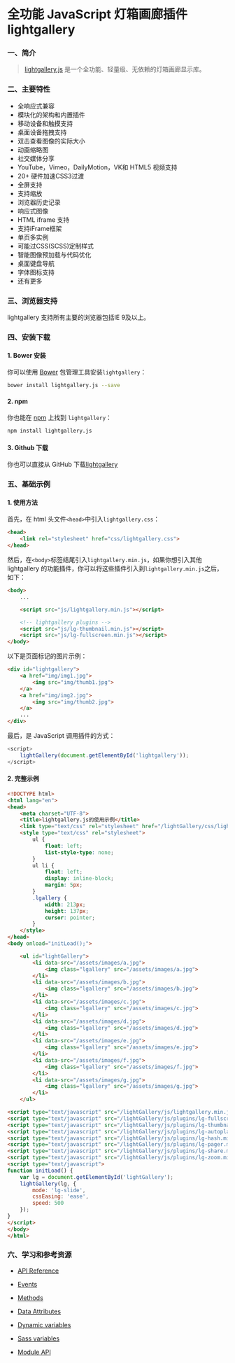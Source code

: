 # 全功能 JavaScript 灯箱画廊插件 lightgallery

### 一、简介

> [lightgallery.js][1] 是一个全功能、轻量级、无依赖的灯箱画廊显示库。

### 二、主要特性

- 全响应式兼容
- 模块化的架构和内置插件
- 移动设备和触摸支持
- 桌面设备拖拽支持
- 双击查看图像的实际大小
- 动画缩略图
- 社交媒体分享
- YouTube，Vimeo，DailyMotion，VK和 HTML5 视频支持
- 20+ 硬件加速CSS3过渡
- 全屏支持
- 支持缩放
- 浏览器历史记录
- 响应式图像
- HTML iframe 支持
- 支持iFrame框架
- 单页多实例
- 可能过CSS(SCSS)定制样式
- 智能图像预加载与代码优化
- 桌面键盘导航
- 字体图标支持
- 还有更多

### 三、浏览器支持

lightgallery 支持所有主要的浏览器包括IE 9及以上。

### 四、安装下载

#### 1. Bower 安装

你可以使用 [Bower][2] 包管理工具安装`lightgallery`：

```bash
bower install lightgallery.js --save
```

#### 2. npm

你也能在 [npm][3] 上找到 `lightgallery`：

```bash
npm install lightgallery.js
```

#### 3. Github 下载

你也可以直接从 GitHub 下载[lightgallery][4]

### 五、基础示例

#### 1. 使用方法

首先，在 html 头文件`<head>`中引入`lightgallery.css`：

```html
<head>
    <link rel="stylesheet" href="css/lightgallery.css">
</head>
```

然后，在`<body>`标签结尾引入`lightgallery.min.js`，如果你想引入其他 lightgallery 的功能插件，你可以将这些插件引入到`lightgallery.min.js`之后，如下：

```html
<body>
    ...

    <script src="js/lightgallery.min.js"></script>

    <!-- lightgallery plugins -->
    <script src="js/lg-thumbnail.min.js"></script>
    <script src="js/lg-fullscreen.min.js"></script>
</body>
```

以下是页面标记的图片示例：

```html
<div id="lightgallery">
    <a href="img/img1.jpg">
        <img src="img/thumb1.jpg">
    </a>
    <a href="img/img2.jpg">
        <img src="img/thumb2.jpg">
    </a>
    ...
</div>
```

最后，是 JavaScript 调用插件的方式：

```javascript
<script>
    lightGallery(document.getElementById('lightgallery'));
</script>
```

#### 2. 完整示例

```html
<!DOCTYPE html>
<html lang="en">
<head>
    <meta charset="UTF-8">
    <title>lightgallery.js的使用示例</title>
    <link type="text/css" rel="stylesheet" href="/lightGallery/css/lightgallery.min.css" />
    <style type="text/css" rel="stylesheet">
        ul {
            float: left;
            list-style-type: none;
        }
        ul li {
            float: left;
            display: inline-block;
            margin: 5px;
        }
        .lgallery {
            width: 213px;
            height: 137px;
            cursor: pointer;
        }
    </style>
</head>
<body onload="initLoad();">

    <ul id="lightGallery">
        <li data-src="/assets/images/a.jpg">
            <img class="lgallery" src="/assets/images/a.jpg">
        </li>
        <li data-src="/assets/images/b.jpg">
            <img class="lgallery" src="/assets/images/b.jpg">
        </li>
        <li data-src="/assets/images/c.jpg">
            <img class="lgallery" src="/assets/images/c.jpg">
        </li>
        <li data-src="/assets/images/d.jpg">
            <img class="lgallery" src="/assets/images/d.jpg">
        </li>
        <li data-src="/assets/images/e.jpg">
            <img class="lgallery" src="/assets/images/e.jpg">
        </li>
        <li data-src="/assets/images/f.jpg">
            <img class="lgallery" src="/assets/images/f.jpg">
        </li>
        <li data-src="/assets/images/g.jpg">
            <img class="lgallery" src="/assets/images/g.jpg">
        </li>
    </ul>

<script type="text/javascript" src="/lightGallery/js/lightgallery.min.js"></script>
<script type="text/javascript" src="/lightGallery/js/plugins/lg-fullscreen.min.js"></script>
<script type="text/javascript" src="/lightGallery/js/plugins/lg-thumbnail.min.js"></script>
<script type="text/javascript" src="/lightGallery/js/plugins/lg-autoplay.min.js"></script>
<script type="text/javascript" src="/lightGallery/js/plugins/lg-hash.min.js"></script>
<script type="text/javascript" src="/lightGallery/js/plugins/lg-pager.min.js"></script>
<script type="text/javascript" src="/lightGallery/js/plugins/lg-share.min.js"></script>
<script type="text/javascript" src="/lightGallery/js/plugins/lg-zoom.min.js"></script>
<script type="text/javascript">
function initLoad() {
    var lg = document.getElementById('lightGallery');
    lightGallery(lg, {
        mode: 'lg-slide',
        cssEasing: 'ease',
        speed: 500
    });
}
</script>
</body>
</html>
```

### 六、学习和参考资源

- [API Reference][5]
- [Events][6]
- [Methods][7]
- [Data Attributes][8]
- [Dynamic variables][9]
- [Sass variables][10]
- [Module API][11]

  [1]: https://sachinchoolur.github.io/lightgallery.js/
  [2]: https://bower.io/
  [3]: https://www.npmjs.com/
  [4]: https://github.com/sachinchoolur/lightgallery.js
  [5]: https://sachinchoolur.github.io/lightgallery.js/docs/api.html
  [6]: https://sachinchoolur.github.io/lightgallery.js/docs/api.html#events
  [7]: https://sachinchoolur.github.io/lightgallery.js/docs/api.html#methods
  [8]: https://sachinchoolur.github.io/lightgallery.js/docs/api.html#attributes
  [9]: https://sachinchoolur.github.io/lightgallery.js/docs/api.html#dynamic
  [10]: https://sachinchoolur.github.io/lightgallery.js/docs/api.html#sass
  [11]: https://sachinchoolur.github.io/lightgallery.js/docs/plugin-api.html